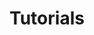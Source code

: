 ---
title: Tutorials
summary: Walkthrough tutorials and video tutorials to help you become familar with the Form.io Platform.
section-title: Videos
section: videos
book: tutorials
layout: section
image:
weight: 0
---